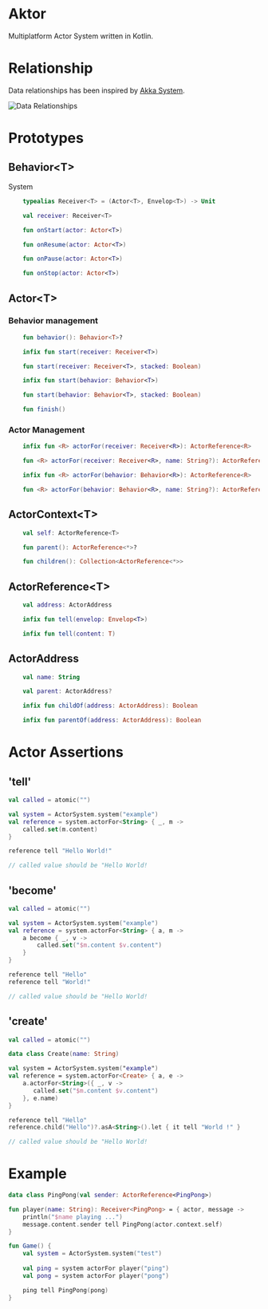 # Aktor

Multiplatform Actor System written in Kotlin. 

# Relationship

Data relationships has been inspired by [Akka System](https://doc.akka.io/docs/akka/2.5/general/addressing.html).

![Data Relationships](https://raw.githubusercontent.com/d-plaindoux/actor.kotlin/master/doc/data-relation.png)

# Prototypes

## Behavior&lt;T>
System
```Kotlin
    typealias Receiver<T> = (Actor<T>, Envelop<T>) -> Unit

    val receiver: Receiver<T>

    fun onStart(actor: Actor<T>)

    fun onResume(actor: Actor<T>)

    fun onPause(actor: Actor<T>)

    fun onStop(actor: Actor<T>)
```

## Actor&lt;T>

### Behavior management

```Kotlin
    fun behavior(): Behavior<T>?

    infix fun start(receiver: Receiver<T>)

    fun start(receiver: Receiver<T>, stacked: Boolean)

    infix fun start(behavior: Behavior<T>)

    fun start(behavior: Behavior<T>, stacked: Boolean)

    fun finish()
```

### Actor Management

```Kotlin
    infix fun <R> actorFor(receiver: Receiver<R>): ActorReference<R>

    fun <R> actorFor(receiver: Receiver<R>, name: String?): ActorReference<R>

    infix fun <R> actorFor(behavior: Behavior<R>): ActorReference<R>

    fun <R> actorFor(behavior: Behavior<R>, name: String?): ActorReference<R>
```

## ActorContext&lt;T>

```Kotlin
    val self: ActorReference<T>

    fun parent(): ActorReference<*>?

    fun children(): Collection<ActorReference<*>>
```

## ActorReference&lt;T>

```Kotlin
    val address: ActorAddress

    infix fun tell(envelop: Envelop<T>)

    infix fun tell(content: T)
```

## ActorAddress

```Kotlin
    val name: String

    val parent: ActorAddress?

    infix fun childOf(address: ActorAddress): Boolean

    infix fun parentOf(address: ActorAddress): Boolean
```

# Actor Assertions

## 'tell'


```Kotlin
val called = atomic("")

val system = ActorSystem.system("example")
val reference = system.actorFor<String> { _, m -> 
    called.set(m.content) 
}

reference tell "Hello World!"

// called value should be "Hello World!
```

## 'become'

```Kotlin
val called = atomic("")

val system = ActorSystem.system("example")
val reference = system.actorFor<String> { a, m ->
    a become { _, v -> 
        called.set("$m.content $v.content") 
    }
}

reference tell "Hello"
reference tell "World!"

// called value should be "Hello World!
```

## 'create'

```Kotlin
val called = atomic("")

data class Create(name: String)

val system = ActorSystem.system("example")
val reference = system.actorFor<Create> { a, e -> 
    a.actorFor<String>({ _, v -> 
       called.set("$m.content $v.content") 
    }, e.name)
}

reference tell "Hello"
reference.child("Hello")?.asA<String>().let { it tell "World !" }

// called value should be "Hello World!
```

# Example

```Kotlin
data class PingPong(val sender: ActorReference<PingPong>)

fun player(name: String): Receiver<PingPong> = { actor, message ->
    println("$name playing ...")
    message.content.sender tell PingPong(actor.context.self)
}

fun Game() {
    val system = ActorSystem.system("test")
    
    val ping = system actorFor player("ping")
    val pong = system actorFor player("pong")

    ping tell PingPong(pong)
}
```
